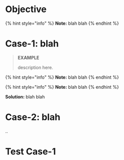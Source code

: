 # Objective

{% hint style="info" %} <!--info,tip,danger,working-->
**Note:** blah blah
{% endhint %}

#

# Case-1: blah

> **EXAMPLE**
>
> description here.

{% hint style="info" %}
**Note:** blah blah
{% endhint %}

{% hint style="info" %}
**Note:** blah blah
{% endhint %}

**Solution:** blah blah

#

# Case-2: blah

..

#

# Test Case-1
